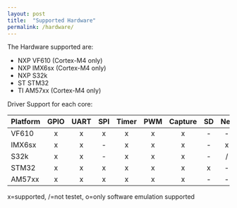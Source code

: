 ```yaml
---
layout: post
title:  "Supported Hardware"
permalink: /hardware/
---
```


The Hardware supported are:
  * NXP VF610 (Cortex-M4 only)
  * NXP IMX6sx (Cortex-M4 only)
  * NXP S32k
  * ST STM32
  * TI AM57xx (Cortex-M4 only)

Driver Support for each core:

| Platform | GPIO | UART | SPI | Timer | PWM | Capture | SD | Net | CAN | Mailbox | Remoteproc |
|----------|:----:|:----:|:---:|:-----:|:---:|:-------:|:--:|:---:|:---:|:-------:|:----------:|
| VF610    |  x   |  x   |  x  |   x   |  x  |    x    | -  |  -  |  -  |    -    |      -     |
| IMX6sx   |  x   |  x   |  -  |   x   |  x  |    x    | -  |  x  |  -  |    x    |      x     |
| S32k     |  x   |  x   |  -  |   x   |  x  |    x    | -  |  /  |  -  |    -    |      -     |
| STM32    |  x   |  x   |  x  |   x   |  x  |    x    | x  |  -  |  -  |    -    |      -     |
| AM57xx   |  x   |  x   |  x  |   x   |  x  |    x    | -  |  -  |  -  |    -    |      -     |


x=supported, /=not testet, o=only software emulation supported

